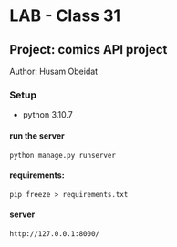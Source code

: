 # LAB - Class 31

## Project: comics API project

Author: Husam Obeidat


### Setup
-  python 3.10.7


#### run the server
```
python manage.py runserver
```

#### requirements:
```
pip freeze > requirements.txt
```


#### server
```
http://127.0.0.1:8000/
```